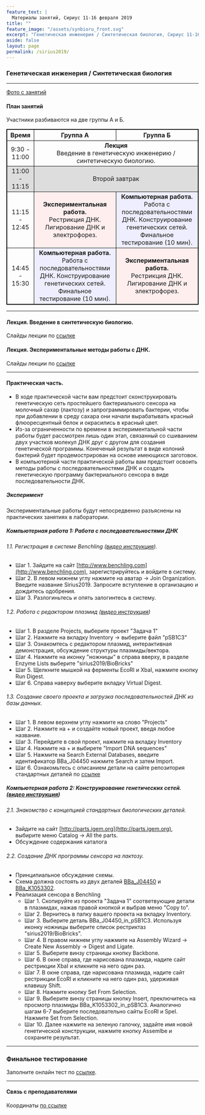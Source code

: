 ```yaml
---
feature_text: |
  Материалы занятий, Сириус 11-16 февраля 2019
title: ""
feature_image: "/assets/synbioru_front.svg"
excerpt: "Генетическая инженерия / Синтетическая биология, Сириус 11-16 февраля 2019"
aside: false
layout: page
permalink: /sirius2019/
---
```

### Генетическая инженерия / Синтетическая биология
-------------
[Фото с занятий](https://www.dropbox.com/sh/wq8kq6sbmtyro3a/AAB7n98p3Wm5zOVmb71z5xg3a?dl=0)

#### План занятий
Участники разбиваются на две группы А и Б.

<style>
table, th, td {
  border: 1px solid black;
}
</style>

<table style="text-align:center">
    <thead>
        <tr>
            <th style="text-align:center"> <b>Время</b></th>
            <th style="text-align:center"><b>Группа А</b></th>
            <th style="text-align:center"><b>Группа Б</b></th>
        </tr>
    </thead>
    <tbody>
        <tr >
            <td style="text-align:center">9:30 - 11:00</td>
            <td colspan="2" style="text-align:center"><b>Лекция</b><br> Введение в генетическую инженерию / синтетическую биологию.</td>
        </tr>
        <tr bgcolor="#DDDDDD">
            <td style="text-align:center"> 11:00 - 11:15</td>
            <td colspan="2" style="text-align:center">Второй завтрак</td>
        </tr>
        <tr>
            <td style="text-align:center">11:15 - 12:45</td>
            <td style="text-align:center" bgcolor="#FFEEEE"><b>Экспериментальная работа.</b><br> Рестрикция ДНК. Лигирование ДНК и электрофорез.</td>
            <td style="text-align:center" bgcolor="#EEEEFF"><b>Компьютерная работа.</b><br> Работа с последовательностями ДНК. Конструирование генетических сетей. Финальное тестирование (10 мин).</td>
        </tr>
        <tr>
            <td style="text-align:center">14:45 - 15:30</td>
            <td style="text-align:center" bgcolor="#EEEEFF"><b>Компьютерная работа.</b><br> Работа с последовательностями ДНК. Конструирование генетических сетей. Финальное тестирование (10 мин).</td>
            <td style="text-align:center" bgcolor="#FFEEEE"><b>Экспериментальная работа.</b><br> Рестрикция ДНК. Лигирование ДНК и электрофорез.</td>
        </tr>
      </tbody>
</table>


----------------

#### Лекция. Введение в синтетическую биологию.
Слайды лекции по [ссылке](https://www.dropbox.com/s/ax9fkmqnawex8zf/SynBio_Lecture_SiriusFeb2019.pdf?dl=0)

#### Лекция. Экспериментальные методы работы с ДНК.
Слайды лекции по [ссылке](https://www.dropbox.com/s/rip89ilvuxwf1ke/Lecture2.pdf?dl=0)

-----------
#### Практическая часть.
- В ходе практической части вам предстоит сконструкировать генетическую сеть простейшего бактериального сенсора на молочный сахар (лактозу) и запрограммировать бактерии, чтобы при добавлении в среду сахара они начали вырабатывать красный флюоресцентный белок и окрасились в красный цвет.
- Из-за ограниченности по времени в экспериментальной части работы будет рассмотрен лишь один этап, связанный со сшиванием двух участков молекул ДНК друг с другом для создания генетической программы. Конеченый результат в виде колоний бактерий будет продемострирован на основе имеющихся заготовок.
- В компьютерной части практической работы вам предстоит освоить методы работы с последовательностями ДНК и создать генетическую программу бактериального сенсора в виде последовательности ДНК.

##### Эксперимент
Экспериментальные работы будут непосредвенно разъяснены на практических занятиях в лаборатории.

##### Компьютерная работа 1: Работа с последовательностями ДНК
###### 1.1. Регистрация в системе Benchling ([видео инструкция](https://youtu.be/jyZePsGbq5Y)).
  - Шаг 1. Зайдите на сайт [http://www.benchling.com](http://www.benchling.com), зарегистрируйтесь и войдите в систему.
  - Шаг 2. В левом нижнем углу нажмите на аватар -> Join Organization. Введите название Sirius2019. Запросите вступление в организацию и дождитесь одобрения.
  - Шаг 3. Разлогиньтесь и опять залогинтесь в систему.
###### 1.2. Работа с редактором плазмид ([видео инструкция](https://youtu.be/ZHAfyJ3qQhY))
  - Шаг 1. В разделе Projects, выберите проект "Задача 1"
  - Шаг 2. Нажмите на вкладку Inventory -> выберите файл "pSB1C3"
  - Шаг 3. Ознакомтесь с редактором плазмид, интерактивная демонстрация, обсуждение структуры плазмиды/вектора.
  - Шаг 4. Нажмите на иконку "ножницы" в справа вверху, в разделе Enzyme Lists выберите "sirius2019/BioBricks"
  - Шаг 5. Щелкните мышкой на ферменты EcoRI и XbaI, нажмите кнопку Run Digest.
  - Шаг 6. Справа наверху выберите вкладку Virtual Digest.
###### 1.3. Создание своего проекта и загрузка последовательностей ДНК из базы данных.
  - Шаг 1. В левом верхнем углу нажмите на слово "Projects"
  - Шаг 2. Нажмите на + и создайте новый проект, введя любое название.
  - Шаг 3. Перейдите в свой проект, нажмите на вкладку Inventory
  - Шаг 4. Нажмите на + и выбирете "Import DNA sequences"
  - Шаг 5. Нажмите на Search External Databases, введите идентификатор BBa_J04450 нажмите Search и затем Import.
  - Шаг 6. Ознакомьтесь с описанием детали на сайте репозитория стандартных деталей по [ссылке](http://parts.igem.org/Part:BBa_J04450)



##### Компьютерная работа 2: Конструирование генетических сетей. ([видео инструкция](https://youtu.be/l0vha7OpZXY))
###### 2.1. Знакомство с концепцией стандартных биологических деталей.
  - Зайдите на сайт [http://parts.igem.org](http://parts.igem.org), выбирите меню Catalog -> All the parts.
  - Обсуждение содержания каталога
###### 2.2. Создание ДНК программы сенсора на лактозу.
  - Принципиальное обсуждение схемы.
  - Схема должна состоять из двух деталей [BBa_J04450](http://parts.igem.org/Part:BBa_J04450) и [BBa_K1053302](http://parts.igem.org/Part:BBa_K1053302).
- Реализация сенсора в Benchling
  - Шаг 1. Скопируйте из проекта "Задача 1" соответвующие детали в плазмидах, нажав правой кнопкой и выбрав меню "Copy to".
  - Шаг 2. Вернитесь в папку вашего проекта на вкладку Inventory.
  - Шаг 3. Выберите деталь BBa_J04450_in_pSB1C3. Используя иконку ножницы выберите список рестриктаз "sirius2019/BioBricks".
  - Шаг 4. В правом нижнем углу нажмите на Assembly Wizard -> Create New Assembly -> Digest and Ligate.
  - Шаг 5. Выберите винзу страницы кнопку Backbone.
  - Шаг 6. В окне справа, где нарисована плазмида, надите сайт рестрикции XbaI и кликните на него один раз.
  - Шаг 7. В окне справа, где нарисована плазмида, надите сайт рестрикции EcoRI и кликните на него один раз, удерживая клавишу Shift.
  - Шаг 8. Нажмите кнопку Set From Selection.
  - Шаг 9. Выберите винзу страницы кнопку Insert, преключитесь на просмотр плазмиды BBa_K1053302_in_pSB1C3. Аналогично шагам 6-7 выберите последовательно сайты EcoRI и SpeI. Нажмите Set from Selection.
  - Шаг 10. Далее нажмите на зеленую галочку, задайте имя новой генетической конструкции, нажмите кнопку Assemlbe и сохраните результат.



----------
### Финальное тестирование
Заполните онлайн тест по [ссылке](https://goo.gl/forms/RhZgp77oka0GE8JE3).

------------
#### Связь с преподавателями
Координаты [по ссылке](http://intbio.org/alexey_shaytan)
